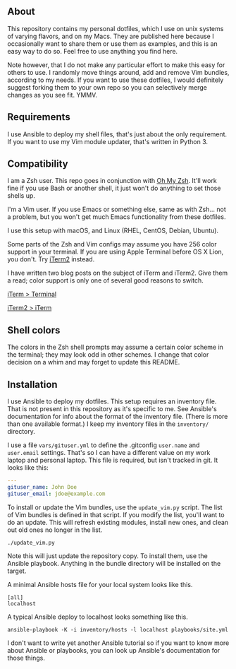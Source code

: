 
About
-----

This repository contains my personal dotfiles, which I use on unix systems of
varying flavors, and on my Macs. They are published here because I occasionally
want to share them or use them as examples, and this is an easy way to do so.
Feel free to use anything you find here.

Note however, that I do not make any particular effort to make this easy for
others to use. I randomly move things around, add and remove Vim bundles,
according to my needs. If you want to use these dotfiles, I would definitely
suggest forking them to your own repo so you can selectively merge changes as
you see fit. YMMV.

Requirements
------------

I use Ansible to deploy my shell files, that's just about the only requirement.
If you want to use my Vim module updater, that's written in Python 3.

Compatibility
-------------

I am a Zsh user. This repo goes in conjunction with
[Oh My Zsh](https://ohmyz.sh). It'll work fine if you use Bash or another
shell, it just won't do anything to set those shells up.

I'm a Vim user. If you use Emacs or something else, same as with Zsh... not
a problem, but you won't get much Emacs functionality from these dotfiles.

I use this setup with macOS, and Linux (RHEL, CentOS, Debian, Ubuntu).

Some parts of the Zsh and Vim configs may assume you have 256 color support in
your terminal. If you are using Apple Terminal before OS X Lion, you don't. Try
[iTerm2][] instead.

[iterm2]: http://sites.google.com/site/iterm2home/

I have written two blog posts on the subject of iTerm and iTerm2. Give them
a read; color support is only one of several good reasons to switch.

[iTerm > Terminal](http://tangledhelix.com/blog/2010/11/20/iterm-terminal/)

[iTerm2 > iTerm](http://tangledhelix.com/blog/2010/12/06/iterm2-iterm/)

Shell colors
------------

The colors in the Zsh shell prompts may assume a certain color scheme in the
terminal; they may look odd in other schemes. I change that color decision on
a whim and may forget to update this README.

Installation
------------

I use Ansible to deploy my dotfiles. This setup requires an inventory file.
That is not present in this repository as it's specific to me. See Ansible's
documentation for info about the format of the inventory file. (There is more
than one available format.) I keep my inventory files in the `inventory/`
directory.

I use a file `vars/gituser.yml` to define the .gitconfig `user.name` and
`user.email` settings. That's so I can have a different value on my work
laptop and personal laptop. This file is required, but isn't tracked in
git. It looks like this:

```yaml
---
gituser_name: John Doe
gituser_email: jdoe@example.com
```

To install or update the Vim bundles, use the `update_vim.py` script. The list
of Vim bundles is defined in that script. If you modify the list, you'll want
to do an update. This will refresh existing modules, install new ones, and
clean out old ones no longer in the list.

    ./update_vim.py

Note this will just update the repository copy. To install them, use the
Ansible playbook. Anything in the bundle directory will be installed on the
target.

A minimal Ansible hosts file for your local system looks like this.

    [all]
    localhost

A typical Ansible deploy to localhost looks something like this.

    ansible-playbook -K -i inventory/hosts -l localhost playbooks/site.yml

I don't want to write yet another Ansible tutorial so if you want to know more
about Ansible or playbooks, you can look up Ansible's documentation for those
things.

